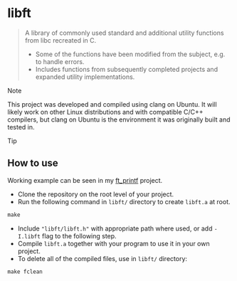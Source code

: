 # libft
> A library of commonly used standard and additional utility functions from libc recreated in C.
> - Some of the functions have been modified from the subject, e.g. to handle errors.
> - Includes functions from subsequently completed projects and expanded utility implementations.

> [!NOTE]
> This project was developed and compiled using clang on Ubuntu. It will likely work on other Linux distributions and with compatible C/C++ compilers, but clang on Ubuntu is the environment it was originally built and tested in.

> [!TIP]
> ## How to use
> Working example can be seen in my [ft_printf](https://github.com/mordori/ft_printf) project. 
- Clone the repository on the root level of your project.
- Run the following command in `libft/` directory to create `libft.a` at root.
``` Makefile
make
```
- Include `"libft/libft.h"` with appropriate path where used, or add `-I.libft` flag to the following step.
- Compile `libft.a` together with your program to use it in your own project.
- To delete all of the compiled files, use in `libft/` directory:
``` Makefile
make fclean
```

